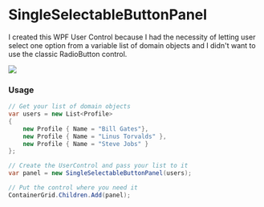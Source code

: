 SingleSelectableButtonPanel
=====================
I created this WPF User Control because I had the necessity of letting user select one option from a variable list of domain objects and I didn't want to use the classic RadioButton control.

![](https://i.imgur.com/sXdZzs1.gif)

### Usage

```csharp
// Get your list of domain objects
var users = new List<Profile>
{
	new Profile { Name = "Bill Gates"},
	new Profile { Name = "Linus Torvalds" },
	new Profile { Name = "Steve Jobs" }
};

// Create the UserControl and pass your list to it
var panel = new SingleSelectableButtonPanel(users);

// Put the control where you need it
ContainerGrid.Children.Add(panel);
```